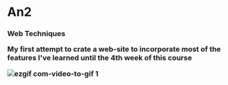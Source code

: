 # An2

<h3><b>Web Techniques</b><h>
  <p> My first attempt to crate a web-site to incorporate most of the features I've learned until the 4th week of this course</p>  

![ezgif com-video-to-gif 1](https://user-images.githubusercontent.com/32790344/48231146-ea0b6080-e3b5-11e8-9ab7-127a19c85e6a.gif)
